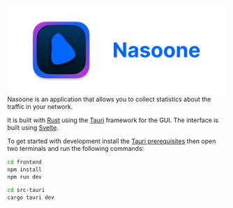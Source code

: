 ![Nasoone](resources/banner.png)
Nasoone is an application that allows you to collect statistics about the traffic in your network.

It is built with [Rust](https://www.rust-lang.org/) using the [Tauri](https://tauri.com/) framework for the GUI. The interface is built using [Svelte](https://svelte.dev/).

To get started with development install the [Tauri prerequisites](https://tauri.app/v1/guides/getting-started/prerequisites) then open two terminals and run the following commands:

```bash
cd frontend
npm install
npm run dev
```

```bash
cd src-tauri
cargo tauri dev
```
